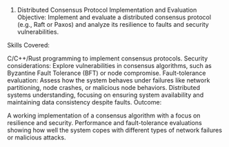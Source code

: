 1. Distributed Consensus Protocol Implementation and Evaluation
Objective: Implement and evaluate a distributed consensus protocol (e.g., Raft or Paxos) and analyze its resilience to faults and security vulnerabilities.


Skills Covered:


C/C++/Rust programming to implement consensus protocols.
Security considerations: Explore vulnerabilities in consensus algorithms, such as Byzantine Fault Tolerance (BFT) or node compromise.
Fault-tolerance evaluation: Assess how the system behaves under failures like network partitioning, node crashes, or malicious node behaviors.
Distributed systems understanding, focusing on ensuring system availability and maintaining data consistency despite faults.
Outcome:


A working implementation of a consensus algorithm with a focus on resilience and security.
Performance and fault-tolerance evaluations showing how well the system copes with different types of network failures or malicious attacks.
